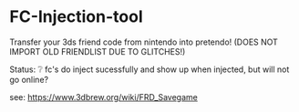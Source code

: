 # FC-Injection-tool
Transfer your 3ds friend code from nintendo into pretendo! (DOES NOT IMPORT OLD FRIENDLIST DUE TO GLITCHES!)

Status: ❔
fc's do inject sucessfully and show up when injected, but will not go online?

see: https://www.3dbrew.org/wiki/FRD_Savegame
